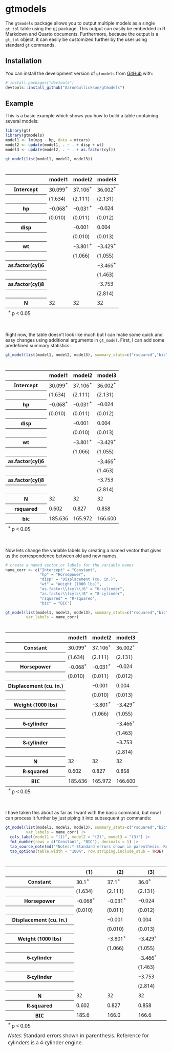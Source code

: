 
<!-- README.md is generated from README.Rmd. Please edit that file -->

# gtmodels

<!-- badges: start -->
<!-- badges: end -->

The `gtmodels` package allows you to output multiple models as a single
`gt_tbl` table using the [gt](https://gt.rstudio.com/) package. This
output can easily be embedded in R Markdown and Quarto documents.
Furthermore, because the output is a `gt_tbl` object, it can easily be
customized further by the user using standard `gt` commands.

## Installation

You can install the development version of `gtmodels` from
[GitHub](https://github.com/) with:

``` r
# install.packages("devtools")
devtools::install_github("AaronGullickson/gtmodels")
```

## Example

This is a basic example which shows you how to build a table containing
several models:

``` r
library(gt)
library(gtmodels)
model1 <- lm(mpg ~ hp, data = mtcars)
model2 <- update(model1, . ~ . + disp + wt)
model3 <- update(model2, . ~ . + as.factor(cyl))

gt_model(list(model1, model2, model3))
```

<div id="piebciwemf" style="padding-left:0px;padding-right:0px;padding-top:10px;padding-bottom:10px;overflow-x:auto;overflow-y:auto;width:auto;height:auto;">
<style>#piebciwemf table {
  font-family: system-ui, 'Segoe UI', Roboto, Helvetica, Arial, sans-serif, 'Apple Color Emoji', 'Segoe UI Emoji', 'Segoe UI Symbol', 'Noto Color Emoji';
  -webkit-font-smoothing: antialiased;
  -moz-osx-font-smoothing: grayscale;
}
&#10;#piebciwemf thead, #piebciwemf tbody, #piebciwemf tfoot, #piebciwemf tr, #piebciwemf td, #piebciwemf th {
  border-style: none;
}
&#10;#piebciwemf p {
  margin: 0;
  padding: 0;
}
&#10;#piebciwemf .gt_table {
  display: table;
  border-collapse: collapse;
  line-height: normal;
  margin-left: auto;
  margin-right: auto;
  color: #333333;
  font-size: 16px;
  font-weight: normal;
  font-style: normal;
  background-color: #FFFFFF;
  width: auto;
  border-top-style: solid;
  border-top-width: 2px;
  border-top-color: #A8A8A8;
  border-right-style: none;
  border-right-width: 2px;
  border-right-color: #D3D3D3;
  border-bottom-style: solid;
  border-bottom-width: 2px;
  border-bottom-color: #A8A8A8;
  border-left-style: none;
  border-left-width: 2px;
  border-left-color: #D3D3D3;
}
&#10;#piebciwemf .gt_caption {
  padding-top: 4px;
  padding-bottom: 4px;
}
&#10;#piebciwemf .gt_title {
  color: #333333;
  font-size: 125%;
  font-weight: initial;
  padding-top: 4px;
  padding-bottom: 4px;
  padding-left: 5px;
  padding-right: 5px;
  border-bottom-color: #FFFFFF;
  border-bottom-width: 0;
}
&#10;#piebciwemf .gt_subtitle {
  color: #333333;
  font-size: 85%;
  font-weight: initial;
  padding-top: 3px;
  padding-bottom: 5px;
  padding-left: 5px;
  padding-right: 5px;
  border-top-color: #FFFFFF;
  border-top-width: 0;
}
&#10;#piebciwemf .gt_heading {
  background-color: #FFFFFF;
  text-align: center;
  border-bottom-color: #FFFFFF;
  border-left-style: none;
  border-left-width: 1px;
  border-left-color: #D3D3D3;
  border-right-style: none;
  border-right-width: 1px;
  border-right-color: #D3D3D3;
}
&#10;#piebciwemf .gt_bottom_border {
  border-bottom-style: solid;
  border-bottom-width: 2px;
  border-bottom-color: #D3D3D3;
}
&#10;#piebciwemf .gt_col_headings {
  border-top-style: solid;
  border-top-width: 2px;
  border-top-color: #D3D3D3;
  border-bottom-style: solid;
  border-bottom-width: 2px;
  border-bottom-color: #D3D3D3;
  border-left-style: none;
  border-left-width: 1px;
  border-left-color: #D3D3D3;
  border-right-style: none;
  border-right-width: 1px;
  border-right-color: #D3D3D3;
}
&#10;#piebciwemf .gt_col_heading {
  color: #333333;
  background-color: #FFFFFF;
  font-size: 100%;
  font-weight: normal;
  text-transform: inherit;
  border-left-style: none;
  border-left-width: 1px;
  border-left-color: #D3D3D3;
  border-right-style: none;
  border-right-width: 1px;
  border-right-color: #D3D3D3;
  vertical-align: bottom;
  padding-top: 5px;
  padding-bottom: 6px;
  padding-left: 5px;
  padding-right: 5px;
  overflow-x: hidden;
}
&#10;#piebciwemf .gt_column_spanner_outer {
  color: #333333;
  background-color: #FFFFFF;
  font-size: 100%;
  font-weight: normal;
  text-transform: inherit;
  padding-top: 0;
  padding-bottom: 0;
  padding-left: 4px;
  padding-right: 4px;
}
&#10;#piebciwemf .gt_column_spanner_outer:first-child {
  padding-left: 0;
}
&#10;#piebciwemf .gt_column_spanner_outer:last-child {
  padding-right: 0;
}
&#10;#piebciwemf .gt_column_spanner {
  border-bottom-style: solid;
  border-bottom-width: 2px;
  border-bottom-color: #D3D3D3;
  vertical-align: bottom;
  padding-top: 5px;
  padding-bottom: 5px;
  overflow-x: hidden;
  display: inline-block;
  width: 100%;
}
&#10;#piebciwemf .gt_spanner_row {
  border-bottom-style: hidden;
}
&#10;#piebciwemf .gt_group_heading {
  padding-top: 8px;
  padding-bottom: 8px;
  padding-left: 5px;
  padding-right: 5px;
  color: #333333;
  background-color: #FFFFFF;
  font-size: 100%;
  font-weight: initial;
  text-transform: inherit;
  border-top-style: solid;
  border-top-width: 2px;
  border-top-color: #D3D3D3;
  border-bottom-style: solid;
  border-bottom-width: 2px;
  border-bottom-color: #D3D3D3;
  border-left-style: none;
  border-left-width: 1px;
  border-left-color: #D3D3D3;
  border-right-style: none;
  border-right-width: 1px;
  border-right-color: #D3D3D3;
  vertical-align: middle;
  text-align: left;
}
&#10;#piebciwemf .gt_empty_group_heading {
  padding: 0.5px;
  color: #333333;
  background-color: #FFFFFF;
  font-size: 100%;
  font-weight: initial;
  border-top-style: solid;
  border-top-width: 2px;
  border-top-color: #D3D3D3;
  border-bottom-style: solid;
  border-bottom-width: 2px;
  border-bottom-color: #D3D3D3;
  vertical-align: middle;
}
&#10;#piebciwemf .gt_from_md > :first-child {
  margin-top: 0;
}
&#10;#piebciwemf .gt_from_md > :last-child {
  margin-bottom: 0;
}
&#10;#piebciwemf .gt_row {
  padding-top: 8px;
  padding-bottom: 8px;
  padding-left: 5px;
  padding-right: 5px;
  margin: 10px;
  border-top-style: solid;
  border-top-width: 1px;
  border-top-color: #D3D3D3;
  border-left-style: none;
  border-left-width: 1px;
  border-left-color: #D3D3D3;
  border-right-style: none;
  border-right-width: 1px;
  border-right-color: #D3D3D3;
  vertical-align: middle;
  overflow-x: hidden;
}
&#10;#piebciwemf .gt_stub {
  color: #333333;
  background-color: #FFFFFF;
  font-size: 100%;
  font-weight: initial;
  text-transform: inherit;
  border-right-style: solid;
  border-right-width: 2px;
  border-right-color: #D3D3D3;
  padding-left: 5px;
  padding-right: 5px;
}
&#10;#piebciwemf .gt_stub_row_group {
  color: #333333;
  background-color: #FFFFFF;
  font-size: 100%;
  font-weight: initial;
  text-transform: inherit;
  border-right-style: solid;
  border-right-width: 2px;
  border-right-color: #D3D3D3;
  padding-left: 5px;
  padding-right: 5px;
  vertical-align: top;
}
&#10;#piebciwemf .gt_row_group_first td {
  border-top-width: 2px;
}
&#10;#piebciwemf .gt_row_group_first th {
  border-top-width: 2px;
}
&#10;#piebciwemf .gt_summary_row {
  color: #333333;
  background-color: #FFFFFF;
  text-transform: inherit;
  padding-top: 8px;
  padding-bottom: 8px;
  padding-left: 5px;
  padding-right: 5px;
}
&#10;#piebciwemf .gt_first_summary_row {
  border-top-style: solid;
  border-top-color: #D3D3D3;
}
&#10;#piebciwemf .gt_first_summary_row.thick {
  border-top-width: 2px;
}
&#10;#piebciwemf .gt_last_summary_row {
  padding-top: 8px;
  padding-bottom: 8px;
  padding-left: 5px;
  padding-right: 5px;
  border-bottom-style: solid;
  border-bottom-width: 2px;
  border-bottom-color: #D3D3D3;
}
&#10;#piebciwemf .gt_grand_summary_row {
  color: #333333;
  background-color: #FFFFFF;
  text-transform: inherit;
  padding-top: 8px;
  padding-bottom: 8px;
  padding-left: 5px;
  padding-right: 5px;
}
&#10;#piebciwemf .gt_first_grand_summary_row {
  padding-top: 8px;
  padding-bottom: 8px;
  padding-left: 5px;
  padding-right: 5px;
  border-top-style: double;
  border-top-width: 6px;
  border-top-color: #D3D3D3;
}
&#10;#piebciwemf .gt_last_grand_summary_row_top {
  padding-top: 8px;
  padding-bottom: 8px;
  padding-left: 5px;
  padding-right: 5px;
  border-bottom-style: double;
  border-bottom-width: 6px;
  border-bottom-color: #D3D3D3;
}
&#10;#piebciwemf .gt_striped {
  background-color: rgba(128, 128, 128, 0.05);
}
&#10;#piebciwemf .gt_table_body {
  border-top-style: solid;
  border-top-width: 2px;
  border-top-color: #D3D3D3;
  border-bottom-style: solid;
  border-bottom-width: 2px;
  border-bottom-color: #D3D3D3;
}
&#10;#piebciwemf .gt_footnotes {
  color: #333333;
  background-color: #FFFFFF;
  border-bottom-style: none;
  border-bottom-width: 2px;
  border-bottom-color: #D3D3D3;
  border-left-style: none;
  border-left-width: 2px;
  border-left-color: #D3D3D3;
  border-right-style: none;
  border-right-width: 2px;
  border-right-color: #D3D3D3;
}
&#10;#piebciwemf .gt_footnote {
  margin: 0px;
  font-size: 90%;
  padding-top: 4px;
  padding-bottom: 4px;
  padding-left: 5px;
  padding-right: 5px;
}
&#10;#piebciwemf .gt_sourcenotes {
  color: #333333;
  background-color: #FFFFFF;
  border-bottom-style: none;
  border-bottom-width: 2px;
  border-bottom-color: #D3D3D3;
  border-left-style: none;
  border-left-width: 2px;
  border-left-color: #D3D3D3;
  border-right-style: none;
  border-right-width: 2px;
  border-right-color: #D3D3D3;
}
&#10;#piebciwemf .gt_sourcenote {
  font-size: 90%;
  padding-top: 4px;
  padding-bottom: 4px;
  padding-left: 5px;
  padding-right: 5px;
}
&#10;#piebciwemf .gt_left {
  text-align: left;
}
&#10;#piebciwemf .gt_center {
  text-align: center;
}
&#10;#piebciwemf .gt_right {
  text-align: right;
  font-variant-numeric: tabular-nums;
}
&#10;#piebciwemf .gt_font_normal {
  font-weight: normal;
}
&#10;#piebciwemf .gt_font_bold {
  font-weight: bold;
}
&#10;#piebciwemf .gt_font_italic {
  font-style: italic;
}
&#10;#piebciwemf .gt_super {
  font-size: 65%;
}
&#10;#piebciwemf .gt_footnote_marks {
  font-size: 75%;
  vertical-align: 0.4em;
  position: initial;
}
&#10;#piebciwemf .gt_asterisk {
  font-size: 100%;
  vertical-align: 0;
}
&#10;#piebciwemf .gt_indent_1 {
  text-indent: 5px;
}
&#10;#piebciwemf .gt_indent_2 {
  text-indent: 10px;
}
&#10;#piebciwemf .gt_indent_3 {
  text-indent: 15px;
}
&#10;#piebciwemf .gt_indent_4 {
  text-indent: 20px;
}
&#10;#piebciwemf .gt_indent_5 {
  text-indent: 25px;
}
</style>
<table class="gt_table" data-quarto-disable-processing="false" data-quarto-bootstrap="false">
  <thead>
    <tr class="gt_col_headings">
      <th class="gt_col_heading gt_columns_bottom_border gt_left" rowspan="1" colspan="1" scope="col" id=""></th>
      <th class="gt_col_heading gt_columns_bottom_border gt_right" rowspan="1" colspan="1" scope="col" id="model1">model1</th>
      <th class="gt_col_heading gt_columns_bottom_border gt_right" rowspan="1" colspan="1" scope="col" id="model2">model2</th>
      <th class="gt_col_heading gt_columns_bottom_border gt_right" rowspan="1" colspan="1" scope="col" id="model3">model3</th>
    </tr>
  </thead>
  <tbody class="gt_table_body">
    <tr><th id="stub_1_1" scope="row" class="gt_row gt_left gt_stub">Intercept</th>
<td headers="stub_1_1 model1" class="gt_row gt_right">30.099<span class="gt_footnote_marks gt_asterisk" style="white-space:nowrap;font-style:italic;font-weight:normal;"><sup>*</sup></span></td>
<td headers="stub_1_1 model2" class="gt_row gt_right">37.106<span class="gt_footnote_marks gt_asterisk" style="white-space:nowrap;font-style:italic;font-weight:normal;"><sup>*</sup></span></td>
<td headers="stub_1_1 model3" class="gt_row gt_right">36.002<span class="gt_footnote_marks gt_asterisk" style="white-space:nowrap;font-style:italic;font-weight:normal;"><sup>*</sup></span></td></tr>
    <tr><th id="stub_1_2" scope="row" class="gt_row gt_left gt_stub"></th>
<td headers="stub_1_2 model1" class="gt_row gt_right">(1.634)</td>
<td headers="stub_1_2 model2" class="gt_row gt_right">(2.111)</td>
<td headers="stub_1_2 model3" class="gt_row gt_right">(2.131)</td></tr>
    <tr><th id="stub_1_3" scope="row" class="gt_row gt_left gt_stub">hp</th>
<td headers="stub_1_3 model1" class="gt_row gt_right">−0.068<span class="gt_footnote_marks gt_asterisk" style="white-space:nowrap;font-style:italic;font-weight:normal;"><sup>*</sup></span></td>
<td headers="stub_1_3 model2" class="gt_row gt_right">−0.031<span class="gt_footnote_marks gt_asterisk" style="white-space:nowrap;font-style:italic;font-weight:normal;"><sup>*</sup></span></td>
<td headers="stub_1_3 model3" class="gt_row gt_right">−0.024</td></tr>
    <tr><th id="stub_1_4" scope="row" class="gt_row gt_left gt_stub"></th>
<td headers="stub_1_4 model1" class="gt_row gt_right">(0.010)</td>
<td headers="stub_1_4 model2" class="gt_row gt_right">(0.011)</td>
<td headers="stub_1_4 model3" class="gt_row gt_right">(0.012)</td></tr>
    <tr><th id="stub_1_5" scope="row" class="gt_row gt_left gt_stub">disp</th>
<td headers="stub_1_5 model1" class="gt_row gt_right"><br /></td>
<td headers="stub_1_5 model2" class="gt_row gt_right">−0.001</td>
<td headers="stub_1_5 model3" class="gt_row gt_right">0.004</td></tr>
    <tr><th id="stub_1_6" scope="row" class="gt_row gt_left gt_stub"></th>
<td headers="stub_1_6 model1" class="gt_row gt_right"><br /></td>
<td headers="stub_1_6 model2" class="gt_row gt_right">(0.010)</td>
<td headers="stub_1_6 model3" class="gt_row gt_right">(0.013)</td></tr>
    <tr><th id="stub_1_7" scope="row" class="gt_row gt_left gt_stub">wt</th>
<td headers="stub_1_7 model1" class="gt_row gt_right"><br /></td>
<td headers="stub_1_7 model2" class="gt_row gt_right">−3.801<span class="gt_footnote_marks gt_asterisk" style="white-space:nowrap;font-style:italic;font-weight:normal;"><sup>*</sup></span></td>
<td headers="stub_1_7 model3" class="gt_row gt_right">−3.429<span class="gt_footnote_marks gt_asterisk" style="white-space:nowrap;font-style:italic;font-weight:normal;"><sup>*</sup></span></td></tr>
    <tr><th id="stub_1_8" scope="row" class="gt_row gt_left gt_stub"></th>
<td headers="stub_1_8 model1" class="gt_row gt_right"><br /></td>
<td headers="stub_1_8 model2" class="gt_row gt_right">(1.066)</td>
<td headers="stub_1_8 model3" class="gt_row gt_right">(1.055)</td></tr>
    <tr><th id="stub_1_9" scope="row" class="gt_row gt_left gt_stub">as.factor(cyl)6</th>
<td headers="stub_1_9 model1" class="gt_row gt_right"><br /></td>
<td headers="stub_1_9 model2" class="gt_row gt_right"><br /></td>
<td headers="stub_1_9 model3" class="gt_row gt_right">−3.466<span class="gt_footnote_marks gt_asterisk" style="white-space:nowrap;font-style:italic;font-weight:normal;"><sup>*</sup></span></td></tr>
    <tr><th id="stub_1_10" scope="row" class="gt_row gt_left gt_stub"></th>
<td headers="stub_1_10 model1" class="gt_row gt_right"><br /></td>
<td headers="stub_1_10 model2" class="gt_row gt_right"><br /></td>
<td headers="stub_1_10 model3" class="gt_row gt_right">(1.463)</td></tr>
    <tr><th id="stub_1_11" scope="row" class="gt_row gt_left gt_stub">as.factor(cyl)8</th>
<td headers="stub_1_11 model1" class="gt_row gt_right"><br /></td>
<td headers="stub_1_11 model2" class="gt_row gt_right"><br /></td>
<td headers="stub_1_11 model3" class="gt_row gt_right">−3.753</td></tr>
    <tr><th id="stub_1_12" scope="row" class="gt_row gt_left gt_stub"></th>
<td headers="stub_1_12 model1" class="gt_row gt_right"><br /></td>
<td headers="stub_1_12 model2" class="gt_row gt_right"><br /></td>
<td headers="stub_1_12 model3" class="gt_row gt_right">(2.814)</td></tr>
    <tr><th id="stub_1_13" scope="row" class="gt_row gt_left gt_stub">N</th>
<td headers="stub_1_13 model1" class="gt_row gt_right">32</td>
<td headers="stub_1_13 model2" class="gt_row gt_right">32</td>
<td headers="stub_1_13 model3" class="gt_row gt_right">32</td></tr>
  </tbody>
  &#10;  <tfoot>
    <tr class="gt_footnotes">
      <td class="gt_footnote" colspan="4">
        <div style="padding-bottom:2px;"><span class="gt_footnote_marks gt_asterisk" style="white-space:nowrap;font-style:italic;font-weight:normal;"><sup>*</sup></span> p &lt; 0.05</div>
      </td>
    </tr>
  </tfoot>
</table>
</div>

Right now, the table doesn’t look like much but I can make some quick
and easy changes using additional arguments in `gt_model`. First, I can
add some predefined summary statistics:

``` r
gt_model(list(model1, model2, model3), summary_stats=c("rsquared","bic"))
```

<div id="mdmspjkyds" style="padding-left:0px;padding-right:0px;padding-top:10px;padding-bottom:10px;overflow-x:auto;overflow-y:auto;width:auto;height:auto;">
<style>#mdmspjkyds table {
  font-family: system-ui, 'Segoe UI', Roboto, Helvetica, Arial, sans-serif, 'Apple Color Emoji', 'Segoe UI Emoji', 'Segoe UI Symbol', 'Noto Color Emoji';
  -webkit-font-smoothing: antialiased;
  -moz-osx-font-smoothing: grayscale;
}
&#10;#mdmspjkyds thead, #mdmspjkyds tbody, #mdmspjkyds tfoot, #mdmspjkyds tr, #mdmspjkyds td, #mdmspjkyds th {
  border-style: none;
}
&#10;#mdmspjkyds p {
  margin: 0;
  padding: 0;
}
&#10;#mdmspjkyds .gt_table {
  display: table;
  border-collapse: collapse;
  line-height: normal;
  margin-left: auto;
  margin-right: auto;
  color: #333333;
  font-size: 16px;
  font-weight: normal;
  font-style: normal;
  background-color: #FFFFFF;
  width: auto;
  border-top-style: solid;
  border-top-width: 2px;
  border-top-color: #A8A8A8;
  border-right-style: none;
  border-right-width: 2px;
  border-right-color: #D3D3D3;
  border-bottom-style: solid;
  border-bottom-width: 2px;
  border-bottom-color: #A8A8A8;
  border-left-style: none;
  border-left-width: 2px;
  border-left-color: #D3D3D3;
}
&#10;#mdmspjkyds .gt_caption {
  padding-top: 4px;
  padding-bottom: 4px;
}
&#10;#mdmspjkyds .gt_title {
  color: #333333;
  font-size: 125%;
  font-weight: initial;
  padding-top: 4px;
  padding-bottom: 4px;
  padding-left: 5px;
  padding-right: 5px;
  border-bottom-color: #FFFFFF;
  border-bottom-width: 0;
}
&#10;#mdmspjkyds .gt_subtitle {
  color: #333333;
  font-size: 85%;
  font-weight: initial;
  padding-top: 3px;
  padding-bottom: 5px;
  padding-left: 5px;
  padding-right: 5px;
  border-top-color: #FFFFFF;
  border-top-width: 0;
}
&#10;#mdmspjkyds .gt_heading {
  background-color: #FFFFFF;
  text-align: center;
  border-bottom-color: #FFFFFF;
  border-left-style: none;
  border-left-width: 1px;
  border-left-color: #D3D3D3;
  border-right-style: none;
  border-right-width: 1px;
  border-right-color: #D3D3D3;
}
&#10;#mdmspjkyds .gt_bottom_border {
  border-bottom-style: solid;
  border-bottom-width: 2px;
  border-bottom-color: #D3D3D3;
}
&#10;#mdmspjkyds .gt_col_headings {
  border-top-style: solid;
  border-top-width: 2px;
  border-top-color: #D3D3D3;
  border-bottom-style: solid;
  border-bottom-width: 2px;
  border-bottom-color: #D3D3D3;
  border-left-style: none;
  border-left-width: 1px;
  border-left-color: #D3D3D3;
  border-right-style: none;
  border-right-width: 1px;
  border-right-color: #D3D3D3;
}
&#10;#mdmspjkyds .gt_col_heading {
  color: #333333;
  background-color: #FFFFFF;
  font-size: 100%;
  font-weight: normal;
  text-transform: inherit;
  border-left-style: none;
  border-left-width: 1px;
  border-left-color: #D3D3D3;
  border-right-style: none;
  border-right-width: 1px;
  border-right-color: #D3D3D3;
  vertical-align: bottom;
  padding-top: 5px;
  padding-bottom: 6px;
  padding-left: 5px;
  padding-right: 5px;
  overflow-x: hidden;
}
&#10;#mdmspjkyds .gt_column_spanner_outer {
  color: #333333;
  background-color: #FFFFFF;
  font-size: 100%;
  font-weight: normal;
  text-transform: inherit;
  padding-top: 0;
  padding-bottom: 0;
  padding-left: 4px;
  padding-right: 4px;
}
&#10;#mdmspjkyds .gt_column_spanner_outer:first-child {
  padding-left: 0;
}
&#10;#mdmspjkyds .gt_column_spanner_outer:last-child {
  padding-right: 0;
}
&#10;#mdmspjkyds .gt_column_spanner {
  border-bottom-style: solid;
  border-bottom-width: 2px;
  border-bottom-color: #D3D3D3;
  vertical-align: bottom;
  padding-top: 5px;
  padding-bottom: 5px;
  overflow-x: hidden;
  display: inline-block;
  width: 100%;
}
&#10;#mdmspjkyds .gt_spanner_row {
  border-bottom-style: hidden;
}
&#10;#mdmspjkyds .gt_group_heading {
  padding-top: 8px;
  padding-bottom: 8px;
  padding-left: 5px;
  padding-right: 5px;
  color: #333333;
  background-color: #FFFFFF;
  font-size: 100%;
  font-weight: initial;
  text-transform: inherit;
  border-top-style: solid;
  border-top-width: 2px;
  border-top-color: #D3D3D3;
  border-bottom-style: solid;
  border-bottom-width: 2px;
  border-bottom-color: #D3D3D3;
  border-left-style: none;
  border-left-width: 1px;
  border-left-color: #D3D3D3;
  border-right-style: none;
  border-right-width: 1px;
  border-right-color: #D3D3D3;
  vertical-align: middle;
  text-align: left;
}
&#10;#mdmspjkyds .gt_empty_group_heading {
  padding: 0.5px;
  color: #333333;
  background-color: #FFFFFF;
  font-size: 100%;
  font-weight: initial;
  border-top-style: solid;
  border-top-width: 2px;
  border-top-color: #D3D3D3;
  border-bottom-style: solid;
  border-bottom-width: 2px;
  border-bottom-color: #D3D3D3;
  vertical-align: middle;
}
&#10;#mdmspjkyds .gt_from_md > :first-child {
  margin-top: 0;
}
&#10;#mdmspjkyds .gt_from_md > :last-child {
  margin-bottom: 0;
}
&#10;#mdmspjkyds .gt_row {
  padding-top: 8px;
  padding-bottom: 8px;
  padding-left: 5px;
  padding-right: 5px;
  margin: 10px;
  border-top-style: solid;
  border-top-width: 1px;
  border-top-color: #D3D3D3;
  border-left-style: none;
  border-left-width: 1px;
  border-left-color: #D3D3D3;
  border-right-style: none;
  border-right-width: 1px;
  border-right-color: #D3D3D3;
  vertical-align: middle;
  overflow-x: hidden;
}
&#10;#mdmspjkyds .gt_stub {
  color: #333333;
  background-color: #FFFFFF;
  font-size: 100%;
  font-weight: initial;
  text-transform: inherit;
  border-right-style: solid;
  border-right-width: 2px;
  border-right-color: #D3D3D3;
  padding-left: 5px;
  padding-right: 5px;
}
&#10;#mdmspjkyds .gt_stub_row_group {
  color: #333333;
  background-color: #FFFFFF;
  font-size: 100%;
  font-weight: initial;
  text-transform: inherit;
  border-right-style: solid;
  border-right-width: 2px;
  border-right-color: #D3D3D3;
  padding-left: 5px;
  padding-right: 5px;
  vertical-align: top;
}
&#10;#mdmspjkyds .gt_row_group_first td {
  border-top-width: 2px;
}
&#10;#mdmspjkyds .gt_row_group_first th {
  border-top-width: 2px;
}
&#10;#mdmspjkyds .gt_summary_row {
  color: #333333;
  background-color: #FFFFFF;
  text-transform: inherit;
  padding-top: 8px;
  padding-bottom: 8px;
  padding-left: 5px;
  padding-right: 5px;
}
&#10;#mdmspjkyds .gt_first_summary_row {
  border-top-style: solid;
  border-top-color: #D3D3D3;
}
&#10;#mdmspjkyds .gt_first_summary_row.thick {
  border-top-width: 2px;
}
&#10;#mdmspjkyds .gt_last_summary_row {
  padding-top: 8px;
  padding-bottom: 8px;
  padding-left: 5px;
  padding-right: 5px;
  border-bottom-style: solid;
  border-bottom-width: 2px;
  border-bottom-color: #D3D3D3;
}
&#10;#mdmspjkyds .gt_grand_summary_row {
  color: #333333;
  background-color: #FFFFFF;
  text-transform: inherit;
  padding-top: 8px;
  padding-bottom: 8px;
  padding-left: 5px;
  padding-right: 5px;
}
&#10;#mdmspjkyds .gt_first_grand_summary_row {
  padding-top: 8px;
  padding-bottom: 8px;
  padding-left: 5px;
  padding-right: 5px;
  border-top-style: double;
  border-top-width: 6px;
  border-top-color: #D3D3D3;
}
&#10;#mdmspjkyds .gt_last_grand_summary_row_top {
  padding-top: 8px;
  padding-bottom: 8px;
  padding-left: 5px;
  padding-right: 5px;
  border-bottom-style: double;
  border-bottom-width: 6px;
  border-bottom-color: #D3D3D3;
}
&#10;#mdmspjkyds .gt_striped {
  background-color: rgba(128, 128, 128, 0.05);
}
&#10;#mdmspjkyds .gt_table_body {
  border-top-style: solid;
  border-top-width: 2px;
  border-top-color: #D3D3D3;
  border-bottom-style: solid;
  border-bottom-width: 2px;
  border-bottom-color: #D3D3D3;
}
&#10;#mdmspjkyds .gt_footnotes {
  color: #333333;
  background-color: #FFFFFF;
  border-bottom-style: none;
  border-bottom-width: 2px;
  border-bottom-color: #D3D3D3;
  border-left-style: none;
  border-left-width: 2px;
  border-left-color: #D3D3D3;
  border-right-style: none;
  border-right-width: 2px;
  border-right-color: #D3D3D3;
}
&#10;#mdmspjkyds .gt_footnote {
  margin: 0px;
  font-size: 90%;
  padding-top: 4px;
  padding-bottom: 4px;
  padding-left: 5px;
  padding-right: 5px;
}
&#10;#mdmspjkyds .gt_sourcenotes {
  color: #333333;
  background-color: #FFFFFF;
  border-bottom-style: none;
  border-bottom-width: 2px;
  border-bottom-color: #D3D3D3;
  border-left-style: none;
  border-left-width: 2px;
  border-left-color: #D3D3D3;
  border-right-style: none;
  border-right-width: 2px;
  border-right-color: #D3D3D3;
}
&#10;#mdmspjkyds .gt_sourcenote {
  font-size: 90%;
  padding-top: 4px;
  padding-bottom: 4px;
  padding-left: 5px;
  padding-right: 5px;
}
&#10;#mdmspjkyds .gt_left {
  text-align: left;
}
&#10;#mdmspjkyds .gt_center {
  text-align: center;
}
&#10;#mdmspjkyds .gt_right {
  text-align: right;
  font-variant-numeric: tabular-nums;
}
&#10;#mdmspjkyds .gt_font_normal {
  font-weight: normal;
}
&#10;#mdmspjkyds .gt_font_bold {
  font-weight: bold;
}
&#10;#mdmspjkyds .gt_font_italic {
  font-style: italic;
}
&#10;#mdmspjkyds .gt_super {
  font-size: 65%;
}
&#10;#mdmspjkyds .gt_footnote_marks {
  font-size: 75%;
  vertical-align: 0.4em;
  position: initial;
}
&#10;#mdmspjkyds .gt_asterisk {
  font-size: 100%;
  vertical-align: 0;
}
&#10;#mdmspjkyds .gt_indent_1 {
  text-indent: 5px;
}
&#10;#mdmspjkyds .gt_indent_2 {
  text-indent: 10px;
}
&#10;#mdmspjkyds .gt_indent_3 {
  text-indent: 15px;
}
&#10;#mdmspjkyds .gt_indent_4 {
  text-indent: 20px;
}
&#10;#mdmspjkyds .gt_indent_5 {
  text-indent: 25px;
}
</style>
<table class="gt_table" data-quarto-disable-processing="false" data-quarto-bootstrap="false">
  <thead>
    <tr class="gt_col_headings">
      <th class="gt_col_heading gt_columns_bottom_border gt_left" rowspan="1" colspan="1" scope="col" id=""></th>
      <th class="gt_col_heading gt_columns_bottom_border gt_right" rowspan="1" colspan="1" scope="col" id="model1">model1</th>
      <th class="gt_col_heading gt_columns_bottom_border gt_right" rowspan="1" colspan="1" scope="col" id="model2">model2</th>
      <th class="gt_col_heading gt_columns_bottom_border gt_right" rowspan="1" colspan="1" scope="col" id="model3">model3</th>
    </tr>
  </thead>
  <tbody class="gt_table_body">
    <tr><th id="stub_1_1" scope="row" class="gt_row gt_left gt_stub">Intercept</th>
<td headers="stub_1_1 model1" class="gt_row gt_right">30.099<span class="gt_footnote_marks gt_asterisk" style="white-space:nowrap;font-style:italic;font-weight:normal;"><sup>*</sup></span></td>
<td headers="stub_1_1 model2" class="gt_row gt_right">37.106<span class="gt_footnote_marks gt_asterisk" style="white-space:nowrap;font-style:italic;font-weight:normal;"><sup>*</sup></span></td>
<td headers="stub_1_1 model3" class="gt_row gt_right">36.002<span class="gt_footnote_marks gt_asterisk" style="white-space:nowrap;font-style:italic;font-weight:normal;"><sup>*</sup></span></td></tr>
    <tr><th id="stub_1_2" scope="row" class="gt_row gt_left gt_stub"></th>
<td headers="stub_1_2 model1" class="gt_row gt_right">(1.634)</td>
<td headers="stub_1_2 model2" class="gt_row gt_right">(2.111)</td>
<td headers="stub_1_2 model3" class="gt_row gt_right">(2.131)</td></tr>
    <tr><th id="stub_1_3" scope="row" class="gt_row gt_left gt_stub">hp</th>
<td headers="stub_1_3 model1" class="gt_row gt_right">−0.068<span class="gt_footnote_marks gt_asterisk" style="white-space:nowrap;font-style:italic;font-weight:normal;"><sup>*</sup></span></td>
<td headers="stub_1_3 model2" class="gt_row gt_right">−0.031<span class="gt_footnote_marks gt_asterisk" style="white-space:nowrap;font-style:italic;font-weight:normal;"><sup>*</sup></span></td>
<td headers="stub_1_3 model3" class="gt_row gt_right">−0.024</td></tr>
    <tr><th id="stub_1_4" scope="row" class="gt_row gt_left gt_stub"></th>
<td headers="stub_1_4 model1" class="gt_row gt_right">(0.010)</td>
<td headers="stub_1_4 model2" class="gt_row gt_right">(0.011)</td>
<td headers="stub_1_4 model3" class="gt_row gt_right">(0.012)</td></tr>
    <tr><th id="stub_1_5" scope="row" class="gt_row gt_left gt_stub">disp</th>
<td headers="stub_1_5 model1" class="gt_row gt_right"><br /></td>
<td headers="stub_1_5 model2" class="gt_row gt_right">−0.001</td>
<td headers="stub_1_5 model3" class="gt_row gt_right">0.004</td></tr>
    <tr><th id="stub_1_6" scope="row" class="gt_row gt_left gt_stub"></th>
<td headers="stub_1_6 model1" class="gt_row gt_right"><br /></td>
<td headers="stub_1_6 model2" class="gt_row gt_right">(0.010)</td>
<td headers="stub_1_6 model3" class="gt_row gt_right">(0.013)</td></tr>
    <tr><th id="stub_1_7" scope="row" class="gt_row gt_left gt_stub">wt</th>
<td headers="stub_1_7 model1" class="gt_row gt_right"><br /></td>
<td headers="stub_1_7 model2" class="gt_row gt_right">−3.801<span class="gt_footnote_marks gt_asterisk" style="white-space:nowrap;font-style:italic;font-weight:normal;"><sup>*</sup></span></td>
<td headers="stub_1_7 model3" class="gt_row gt_right">−3.429<span class="gt_footnote_marks gt_asterisk" style="white-space:nowrap;font-style:italic;font-weight:normal;"><sup>*</sup></span></td></tr>
    <tr><th id="stub_1_8" scope="row" class="gt_row gt_left gt_stub"></th>
<td headers="stub_1_8 model1" class="gt_row gt_right"><br /></td>
<td headers="stub_1_8 model2" class="gt_row gt_right">(1.066)</td>
<td headers="stub_1_8 model3" class="gt_row gt_right">(1.055)</td></tr>
    <tr><th id="stub_1_9" scope="row" class="gt_row gt_left gt_stub">as.factor(cyl)6</th>
<td headers="stub_1_9 model1" class="gt_row gt_right"><br /></td>
<td headers="stub_1_9 model2" class="gt_row gt_right"><br /></td>
<td headers="stub_1_9 model3" class="gt_row gt_right">−3.466<span class="gt_footnote_marks gt_asterisk" style="white-space:nowrap;font-style:italic;font-weight:normal;"><sup>*</sup></span></td></tr>
    <tr><th id="stub_1_10" scope="row" class="gt_row gt_left gt_stub"></th>
<td headers="stub_1_10 model1" class="gt_row gt_right"><br /></td>
<td headers="stub_1_10 model2" class="gt_row gt_right"><br /></td>
<td headers="stub_1_10 model3" class="gt_row gt_right">(1.463)</td></tr>
    <tr><th id="stub_1_11" scope="row" class="gt_row gt_left gt_stub">as.factor(cyl)8</th>
<td headers="stub_1_11 model1" class="gt_row gt_right"><br /></td>
<td headers="stub_1_11 model2" class="gt_row gt_right"><br /></td>
<td headers="stub_1_11 model3" class="gt_row gt_right">−3.753</td></tr>
    <tr><th id="stub_1_12" scope="row" class="gt_row gt_left gt_stub"></th>
<td headers="stub_1_12 model1" class="gt_row gt_right"><br /></td>
<td headers="stub_1_12 model2" class="gt_row gt_right"><br /></td>
<td headers="stub_1_12 model3" class="gt_row gt_right">(2.814)</td></tr>
    <tr><th id="stub_1_13" scope="row" class="gt_row gt_left gt_stub">N</th>
<td headers="stub_1_13 model1" class="gt_row gt_right">32</td>
<td headers="stub_1_13 model2" class="gt_row gt_right">32</td>
<td headers="stub_1_13 model3" class="gt_row gt_right">32</td></tr>
    <tr><th id="stub_1_14" scope="row" class="gt_row gt_left gt_stub">rsquared</th>
<td headers="stub_1_14 model1" class="gt_row gt_right">0.602</td>
<td headers="stub_1_14 model2" class="gt_row gt_right">0.827</td>
<td headers="stub_1_14 model3" class="gt_row gt_right">0.858</td></tr>
    <tr><th id="stub_1_15" scope="row" class="gt_row gt_left gt_stub">bic</th>
<td headers="stub_1_15 model1" class="gt_row gt_right">185.636</td>
<td headers="stub_1_15 model2" class="gt_row gt_right">165.972</td>
<td headers="stub_1_15 model3" class="gt_row gt_right">166.600</td></tr>
  </tbody>
  &#10;  <tfoot>
    <tr class="gt_footnotes">
      <td class="gt_footnote" colspan="4">
        <div style="padding-bottom:2px;"><span class="gt_footnote_marks gt_asterisk" style="white-space:nowrap;font-style:italic;font-weight:normal;"><sup>*</sup></span> p &lt; 0.05</div>
      </td>
    </tr>
  </tfoot>
</table>
</div>

Now lets change the variable labels by creating a named vector that
gives us the correspondence between old and new names.

``` r
# create a named vector or labels for the variable names
name_corr <- c("Intercept" = "Constant",
               "hp" = "Horsepower",
               "disp" = "Displacement (cu. in.)",
               "wt" = "Weight (1000 lbs)",
               "as.factor\\(cyl\\)6" = "6-cylinder",
               "as.factor\\(cyl\\)8" = "8-cylinder",
               "rsquared" = "R-squared",
               "bic" = "BIC")

gt_model(list(model1, model2, model3), summary_stats=c("rsquared","bic"),
         var_labels = name_corr)
```

<div id="gonqsseilg" style="padding-left:0px;padding-right:0px;padding-top:10px;padding-bottom:10px;overflow-x:auto;overflow-y:auto;width:auto;height:auto;">
<style>#gonqsseilg table {
  font-family: system-ui, 'Segoe UI', Roboto, Helvetica, Arial, sans-serif, 'Apple Color Emoji', 'Segoe UI Emoji', 'Segoe UI Symbol', 'Noto Color Emoji';
  -webkit-font-smoothing: antialiased;
  -moz-osx-font-smoothing: grayscale;
}
&#10;#gonqsseilg thead, #gonqsseilg tbody, #gonqsseilg tfoot, #gonqsseilg tr, #gonqsseilg td, #gonqsseilg th {
  border-style: none;
}
&#10;#gonqsseilg p {
  margin: 0;
  padding: 0;
}
&#10;#gonqsseilg .gt_table {
  display: table;
  border-collapse: collapse;
  line-height: normal;
  margin-left: auto;
  margin-right: auto;
  color: #333333;
  font-size: 16px;
  font-weight: normal;
  font-style: normal;
  background-color: #FFFFFF;
  width: auto;
  border-top-style: solid;
  border-top-width: 2px;
  border-top-color: #A8A8A8;
  border-right-style: none;
  border-right-width: 2px;
  border-right-color: #D3D3D3;
  border-bottom-style: solid;
  border-bottom-width: 2px;
  border-bottom-color: #A8A8A8;
  border-left-style: none;
  border-left-width: 2px;
  border-left-color: #D3D3D3;
}
&#10;#gonqsseilg .gt_caption {
  padding-top: 4px;
  padding-bottom: 4px;
}
&#10;#gonqsseilg .gt_title {
  color: #333333;
  font-size: 125%;
  font-weight: initial;
  padding-top: 4px;
  padding-bottom: 4px;
  padding-left: 5px;
  padding-right: 5px;
  border-bottom-color: #FFFFFF;
  border-bottom-width: 0;
}
&#10;#gonqsseilg .gt_subtitle {
  color: #333333;
  font-size: 85%;
  font-weight: initial;
  padding-top: 3px;
  padding-bottom: 5px;
  padding-left: 5px;
  padding-right: 5px;
  border-top-color: #FFFFFF;
  border-top-width: 0;
}
&#10;#gonqsseilg .gt_heading {
  background-color: #FFFFFF;
  text-align: center;
  border-bottom-color: #FFFFFF;
  border-left-style: none;
  border-left-width: 1px;
  border-left-color: #D3D3D3;
  border-right-style: none;
  border-right-width: 1px;
  border-right-color: #D3D3D3;
}
&#10;#gonqsseilg .gt_bottom_border {
  border-bottom-style: solid;
  border-bottom-width: 2px;
  border-bottom-color: #D3D3D3;
}
&#10;#gonqsseilg .gt_col_headings {
  border-top-style: solid;
  border-top-width: 2px;
  border-top-color: #D3D3D3;
  border-bottom-style: solid;
  border-bottom-width: 2px;
  border-bottom-color: #D3D3D3;
  border-left-style: none;
  border-left-width: 1px;
  border-left-color: #D3D3D3;
  border-right-style: none;
  border-right-width: 1px;
  border-right-color: #D3D3D3;
}
&#10;#gonqsseilg .gt_col_heading {
  color: #333333;
  background-color: #FFFFFF;
  font-size: 100%;
  font-weight: normal;
  text-transform: inherit;
  border-left-style: none;
  border-left-width: 1px;
  border-left-color: #D3D3D3;
  border-right-style: none;
  border-right-width: 1px;
  border-right-color: #D3D3D3;
  vertical-align: bottom;
  padding-top: 5px;
  padding-bottom: 6px;
  padding-left: 5px;
  padding-right: 5px;
  overflow-x: hidden;
}
&#10;#gonqsseilg .gt_column_spanner_outer {
  color: #333333;
  background-color: #FFFFFF;
  font-size: 100%;
  font-weight: normal;
  text-transform: inherit;
  padding-top: 0;
  padding-bottom: 0;
  padding-left: 4px;
  padding-right: 4px;
}
&#10;#gonqsseilg .gt_column_spanner_outer:first-child {
  padding-left: 0;
}
&#10;#gonqsseilg .gt_column_spanner_outer:last-child {
  padding-right: 0;
}
&#10;#gonqsseilg .gt_column_spanner {
  border-bottom-style: solid;
  border-bottom-width: 2px;
  border-bottom-color: #D3D3D3;
  vertical-align: bottom;
  padding-top: 5px;
  padding-bottom: 5px;
  overflow-x: hidden;
  display: inline-block;
  width: 100%;
}
&#10;#gonqsseilg .gt_spanner_row {
  border-bottom-style: hidden;
}
&#10;#gonqsseilg .gt_group_heading {
  padding-top: 8px;
  padding-bottom: 8px;
  padding-left: 5px;
  padding-right: 5px;
  color: #333333;
  background-color: #FFFFFF;
  font-size: 100%;
  font-weight: initial;
  text-transform: inherit;
  border-top-style: solid;
  border-top-width: 2px;
  border-top-color: #D3D3D3;
  border-bottom-style: solid;
  border-bottom-width: 2px;
  border-bottom-color: #D3D3D3;
  border-left-style: none;
  border-left-width: 1px;
  border-left-color: #D3D3D3;
  border-right-style: none;
  border-right-width: 1px;
  border-right-color: #D3D3D3;
  vertical-align: middle;
  text-align: left;
}
&#10;#gonqsseilg .gt_empty_group_heading {
  padding: 0.5px;
  color: #333333;
  background-color: #FFFFFF;
  font-size: 100%;
  font-weight: initial;
  border-top-style: solid;
  border-top-width: 2px;
  border-top-color: #D3D3D3;
  border-bottom-style: solid;
  border-bottom-width: 2px;
  border-bottom-color: #D3D3D3;
  vertical-align: middle;
}
&#10;#gonqsseilg .gt_from_md > :first-child {
  margin-top: 0;
}
&#10;#gonqsseilg .gt_from_md > :last-child {
  margin-bottom: 0;
}
&#10;#gonqsseilg .gt_row {
  padding-top: 8px;
  padding-bottom: 8px;
  padding-left: 5px;
  padding-right: 5px;
  margin: 10px;
  border-top-style: solid;
  border-top-width: 1px;
  border-top-color: #D3D3D3;
  border-left-style: none;
  border-left-width: 1px;
  border-left-color: #D3D3D3;
  border-right-style: none;
  border-right-width: 1px;
  border-right-color: #D3D3D3;
  vertical-align: middle;
  overflow-x: hidden;
}
&#10;#gonqsseilg .gt_stub {
  color: #333333;
  background-color: #FFFFFF;
  font-size: 100%;
  font-weight: initial;
  text-transform: inherit;
  border-right-style: solid;
  border-right-width: 2px;
  border-right-color: #D3D3D3;
  padding-left: 5px;
  padding-right: 5px;
}
&#10;#gonqsseilg .gt_stub_row_group {
  color: #333333;
  background-color: #FFFFFF;
  font-size: 100%;
  font-weight: initial;
  text-transform: inherit;
  border-right-style: solid;
  border-right-width: 2px;
  border-right-color: #D3D3D3;
  padding-left: 5px;
  padding-right: 5px;
  vertical-align: top;
}
&#10;#gonqsseilg .gt_row_group_first td {
  border-top-width: 2px;
}
&#10;#gonqsseilg .gt_row_group_first th {
  border-top-width: 2px;
}
&#10;#gonqsseilg .gt_summary_row {
  color: #333333;
  background-color: #FFFFFF;
  text-transform: inherit;
  padding-top: 8px;
  padding-bottom: 8px;
  padding-left: 5px;
  padding-right: 5px;
}
&#10;#gonqsseilg .gt_first_summary_row {
  border-top-style: solid;
  border-top-color: #D3D3D3;
}
&#10;#gonqsseilg .gt_first_summary_row.thick {
  border-top-width: 2px;
}
&#10;#gonqsseilg .gt_last_summary_row {
  padding-top: 8px;
  padding-bottom: 8px;
  padding-left: 5px;
  padding-right: 5px;
  border-bottom-style: solid;
  border-bottom-width: 2px;
  border-bottom-color: #D3D3D3;
}
&#10;#gonqsseilg .gt_grand_summary_row {
  color: #333333;
  background-color: #FFFFFF;
  text-transform: inherit;
  padding-top: 8px;
  padding-bottom: 8px;
  padding-left: 5px;
  padding-right: 5px;
}
&#10;#gonqsseilg .gt_first_grand_summary_row {
  padding-top: 8px;
  padding-bottom: 8px;
  padding-left: 5px;
  padding-right: 5px;
  border-top-style: double;
  border-top-width: 6px;
  border-top-color: #D3D3D3;
}
&#10;#gonqsseilg .gt_last_grand_summary_row_top {
  padding-top: 8px;
  padding-bottom: 8px;
  padding-left: 5px;
  padding-right: 5px;
  border-bottom-style: double;
  border-bottom-width: 6px;
  border-bottom-color: #D3D3D3;
}
&#10;#gonqsseilg .gt_striped {
  background-color: rgba(128, 128, 128, 0.05);
}
&#10;#gonqsseilg .gt_table_body {
  border-top-style: solid;
  border-top-width: 2px;
  border-top-color: #D3D3D3;
  border-bottom-style: solid;
  border-bottom-width: 2px;
  border-bottom-color: #D3D3D3;
}
&#10;#gonqsseilg .gt_footnotes {
  color: #333333;
  background-color: #FFFFFF;
  border-bottom-style: none;
  border-bottom-width: 2px;
  border-bottom-color: #D3D3D3;
  border-left-style: none;
  border-left-width: 2px;
  border-left-color: #D3D3D3;
  border-right-style: none;
  border-right-width: 2px;
  border-right-color: #D3D3D3;
}
&#10;#gonqsseilg .gt_footnote {
  margin: 0px;
  font-size: 90%;
  padding-top: 4px;
  padding-bottom: 4px;
  padding-left: 5px;
  padding-right: 5px;
}
&#10;#gonqsseilg .gt_sourcenotes {
  color: #333333;
  background-color: #FFFFFF;
  border-bottom-style: none;
  border-bottom-width: 2px;
  border-bottom-color: #D3D3D3;
  border-left-style: none;
  border-left-width: 2px;
  border-left-color: #D3D3D3;
  border-right-style: none;
  border-right-width: 2px;
  border-right-color: #D3D3D3;
}
&#10;#gonqsseilg .gt_sourcenote {
  font-size: 90%;
  padding-top: 4px;
  padding-bottom: 4px;
  padding-left: 5px;
  padding-right: 5px;
}
&#10;#gonqsseilg .gt_left {
  text-align: left;
}
&#10;#gonqsseilg .gt_center {
  text-align: center;
}
&#10;#gonqsseilg .gt_right {
  text-align: right;
  font-variant-numeric: tabular-nums;
}
&#10;#gonqsseilg .gt_font_normal {
  font-weight: normal;
}
&#10;#gonqsseilg .gt_font_bold {
  font-weight: bold;
}
&#10;#gonqsseilg .gt_font_italic {
  font-style: italic;
}
&#10;#gonqsseilg .gt_super {
  font-size: 65%;
}
&#10;#gonqsseilg .gt_footnote_marks {
  font-size: 75%;
  vertical-align: 0.4em;
  position: initial;
}
&#10;#gonqsseilg .gt_asterisk {
  font-size: 100%;
  vertical-align: 0;
}
&#10;#gonqsseilg .gt_indent_1 {
  text-indent: 5px;
}
&#10;#gonqsseilg .gt_indent_2 {
  text-indent: 10px;
}
&#10;#gonqsseilg .gt_indent_3 {
  text-indent: 15px;
}
&#10;#gonqsseilg .gt_indent_4 {
  text-indent: 20px;
}
&#10;#gonqsseilg .gt_indent_5 {
  text-indent: 25px;
}
</style>
<table class="gt_table" data-quarto-disable-processing="false" data-quarto-bootstrap="false">
  <thead>
    <tr class="gt_col_headings">
      <th class="gt_col_heading gt_columns_bottom_border gt_left" rowspan="1" colspan="1" scope="col" id=""></th>
      <th class="gt_col_heading gt_columns_bottom_border gt_right" rowspan="1" colspan="1" scope="col" id="model1">model1</th>
      <th class="gt_col_heading gt_columns_bottom_border gt_right" rowspan="1" colspan="1" scope="col" id="model2">model2</th>
      <th class="gt_col_heading gt_columns_bottom_border gt_right" rowspan="1" colspan="1" scope="col" id="model3">model3</th>
    </tr>
  </thead>
  <tbody class="gt_table_body">
    <tr><th id="stub_1_1" scope="row" class="gt_row gt_left gt_stub">Constant</th>
<td headers="stub_1_1 model1" class="gt_row gt_right">30.099<span class="gt_footnote_marks gt_asterisk" style="white-space:nowrap;font-style:italic;font-weight:normal;"><sup>*</sup></span></td>
<td headers="stub_1_1 model2" class="gt_row gt_right">37.106<span class="gt_footnote_marks gt_asterisk" style="white-space:nowrap;font-style:italic;font-weight:normal;"><sup>*</sup></span></td>
<td headers="stub_1_1 model3" class="gt_row gt_right">36.002<span class="gt_footnote_marks gt_asterisk" style="white-space:nowrap;font-style:italic;font-weight:normal;"><sup>*</sup></span></td></tr>
    <tr><th id="stub_1_2" scope="row" class="gt_row gt_left gt_stub"></th>
<td headers="stub_1_2 model1" class="gt_row gt_right">(1.634)</td>
<td headers="stub_1_2 model2" class="gt_row gt_right">(2.111)</td>
<td headers="stub_1_2 model3" class="gt_row gt_right">(2.131)</td></tr>
    <tr><th id="stub_1_3" scope="row" class="gt_row gt_left gt_stub">Horsepower</th>
<td headers="stub_1_3 model1" class="gt_row gt_right">−0.068<span class="gt_footnote_marks gt_asterisk" style="white-space:nowrap;font-style:italic;font-weight:normal;"><sup>*</sup></span></td>
<td headers="stub_1_3 model2" class="gt_row gt_right">−0.031<span class="gt_footnote_marks gt_asterisk" style="white-space:nowrap;font-style:italic;font-weight:normal;"><sup>*</sup></span></td>
<td headers="stub_1_3 model3" class="gt_row gt_right">−0.024</td></tr>
    <tr><th id="stub_1_4" scope="row" class="gt_row gt_left gt_stub"></th>
<td headers="stub_1_4 model1" class="gt_row gt_right">(0.010)</td>
<td headers="stub_1_4 model2" class="gt_row gt_right">(0.011)</td>
<td headers="stub_1_4 model3" class="gt_row gt_right">(0.012)</td></tr>
    <tr><th id="stub_1_5" scope="row" class="gt_row gt_left gt_stub">Displacement (cu. in.)</th>
<td headers="stub_1_5 model1" class="gt_row gt_right"><br /></td>
<td headers="stub_1_5 model2" class="gt_row gt_right">−0.001</td>
<td headers="stub_1_5 model3" class="gt_row gt_right">0.004</td></tr>
    <tr><th id="stub_1_6" scope="row" class="gt_row gt_left gt_stub"></th>
<td headers="stub_1_6 model1" class="gt_row gt_right"><br /></td>
<td headers="stub_1_6 model2" class="gt_row gt_right">(0.010)</td>
<td headers="stub_1_6 model3" class="gt_row gt_right">(0.013)</td></tr>
    <tr><th id="stub_1_7" scope="row" class="gt_row gt_left gt_stub">Weight (1000 lbs)</th>
<td headers="stub_1_7 model1" class="gt_row gt_right"><br /></td>
<td headers="stub_1_7 model2" class="gt_row gt_right">−3.801<span class="gt_footnote_marks gt_asterisk" style="white-space:nowrap;font-style:italic;font-weight:normal;"><sup>*</sup></span></td>
<td headers="stub_1_7 model3" class="gt_row gt_right">−3.429<span class="gt_footnote_marks gt_asterisk" style="white-space:nowrap;font-style:italic;font-weight:normal;"><sup>*</sup></span></td></tr>
    <tr><th id="stub_1_8" scope="row" class="gt_row gt_left gt_stub"></th>
<td headers="stub_1_8 model1" class="gt_row gt_right"><br /></td>
<td headers="stub_1_8 model2" class="gt_row gt_right">(1.066)</td>
<td headers="stub_1_8 model3" class="gt_row gt_right">(1.055)</td></tr>
    <tr><th id="stub_1_9" scope="row" class="gt_row gt_left gt_stub">6-cylinder</th>
<td headers="stub_1_9 model1" class="gt_row gt_right"><br /></td>
<td headers="stub_1_9 model2" class="gt_row gt_right"><br /></td>
<td headers="stub_1_9 model3" class="gt_row gt_right">−3.466<span class="gt_footnote_marks gt_asterisk" style="white-space:nowrap;font-style:italic;font-weight:normal;"><sup>*</sup></span></td></tr>
    <tr><th id="stub_1_10" scope="row" class="gt_row gt_left gt_stub"></th>
<td headers="stub_1_10 model1" class="gt_row gt_right"><br /></td>
<td headers="stub_1_10 model2" class="gt_row gt_right"><br /></td>
<td headers="stub_1_10 model3" class="gt_row gt_right">(1.463)</td></tr>
    <tr><th id="stub_1_11" scope="row" class="gt_row gt_left gt_stub">8-cylinder</th>
<td headers="stub_1_11 model1" class="gt_row gt_right"><br /></td>
<td headers="stub_1_11 model2" class="gt_row gt_right"><br /></td>
<td headers="stub_1_11 model3" class="gt_row gt_right">−3.753</td></tr>
    <tr><th id="stub_1_12" scope="row" class="gt_row gt_left gt_stub"></th>
<td headers="stub_1_12 model1" class="gt_row gt_right"><br /></td>
<td headers="stub_1_12 model2" class="gt_row gt_right"><br /></td>
<td headers="stub_1_12 model3" class="gt_row gt_right">(2.814)</td></tr>
    <tr><th id="stub_1_13" scope="row" class="gt_row gt_left gt_stub">N</th>
<td headers="stub_1_13 model1" class="gt_row gt_right">32</td>
<td headers="stub_1_13 model2" class="gt_row gt_right">32</td>
<td headers="stub_1_13 model3" class="gt_row gt_right">32</td></tr>
    <tr><th id="stub_1_14" scope="row" class="gt_row gt_left gt_stub">R-squared</th>
<td headers="stub_1_14 model1" class="gt_row gt_right">0.602</td>
<td headers="stub_1_14 model2" class="gt_row gt_right">0.827</td>
<td headers="stub_1_14 model3" class="gt_row gt_right">0.858</td></tr>
    <tr><th id="stub_1_15" scope="row" class="gt_row gt_left gt_stub">BIC</th>
<td headers="stub_1_15 model1" class="gt_row gt_right">185.636</td>
<td headers="stub_1_15 model2" class="gt_row gt_right">165.972</td>
<td headers="stub_1_15 model3" class="gt_row gt_right">166.600</td></tr>
  </tbody>
  &#10;  <tfoot>
    <tr class="gt_footnotes">
      <td class="gt_footnote" colspan="4">
        <div style="padding-bottom:2px;"><span class="gt_footnote_marks gt_asterisk" style="white-space:nowrap;font-style:italic;font-weight:normal;"><sup>*</sup></span> p &lt; 0.05</div>
      </td>
    </tr>
  </tfoot>
</table>
</div>

I have taken this about as far as I want with the basic command, but now
I can process it further by just piping it into subsequent `gt`
commands:

``` r
gt_model(list(model1, model2, model3), summary_stats=c("rsquared","bic"),
         var_labels = name_corr) |>
  cols_label(model1 = "(1)", model2 = "(2)", model3 = "(3)") |>
  fmt_number(rows = c("Constant", "BIC"), decimals = 1) |>
  tab_source_note(md("*Notes:* Standard errors shown in parenthesis. Reference for cylinders is a 4-cylinder engine.")) |>
  tab_options(table.width = "100%", row.striping.include_stub = TRUE)
```

<div id="kbvnqymcko" style="padding-left:0px;padding-right:0px;padding-top:10px;padding-bottom:10px;overflow-x:auto;overflow-y:auto;width:auto;height:auto;">
<style>#kbvnqymcko table {
  font-family: system-ui, 'Segoe UI', Roboto, Helvetica, Arial, sans-serif, 'Apple Color Emoji', 'Segoe UI Emoji', 'Segoe UI Symbol', 'Noto Color Emoji';
  -webkit-font-smoothing: antialiased;
  -moz-osx-font-smoothing: grayscale;
}
&#10;#kbvnqymcko thead, #kbvnqymcko tbody, #kbvnqymcko tfoot, #kbvnqymcko tr, #kbvnqymcko td, #kbvnqymcko th {
  border-style: none;
}
&#10;#kbvnqymcko p {
  margin: 0;
  padding: 0;
}
&#10;#kbvnqymcko .gt_table {
  display: table;
  border-collapse: collapse;
  line-height: normal;
  margin-left: auto;
  margin-right: auto;
  color: #333333;
  font-size: 16px;
  font-weight: normal;
  font-style: normal;
  background-color: #FFFFFF;
  width: 100%;
  border-top-style: solid;
  border-top-width: 2px;
  border-top-color: #A8A8A8;
  border-right-style: none;
  border-right-width: 2px;
  border-right-color: #D3D3D3;
  border-bottom-style: solid;
  border-bottom-width: 2px;
  border-bottom-color: #A8A8A8;
  border-left-style: none;
  border-left-width: 2px;
  border-left-color: #D3D3D3;
}
&#10;#kbvnqymcko .gt_caption {
  padding-top: 4px;
  padding-bottom: 4px;
}
&#10;#kbvnqymcko .gt_title {
  color: #333333;
  font-size: 125%;
  font-weight: initial;
  padding-top: 4px;
  padding-bottom: 4px;
  padding-left: 5px;
  padding-right: 5px;
  border-bottom-color: #FFFFFF;
  border-bottom-width: 0;
}
&#10;#kbvnqymcko .gt_subtitle {
  color: #333333;
  font-size: 85%;
  font-weight: initial;
  padding-top: 3px;
  padding-bottom: 5px;
  padding-left: 5px;
  padding-right: 5px;
  border-top-color: #FFFFFF;
  border-top-width: 0;
}
&#10;#kbvnqymcko .gt_heading {
  background-color: #FFFFFF;
  text-align: center;
  border-bottom-color: #FFFFFF;
  border-left-style: none;
  border-left-width: 1px;
  border-left-color: #D3D3D3;
  border-right-style: none;
  border-right-width: 1px;
  border-right-color: #D3D3D3;
}
&#10;#kbvnqymcko .gt_bottom_border {
  border-bottom-style: solid;
  border-bottom-width: 2px;
  border-bottom-color: #D3D3D3;
}
&#10;#kbvnqymcko .gt_col_headings {
  border-top-style: solid;
  border-top-width: 2px;
  border-top-color: #D3D3D3;
  border-bottom-style: solid;
  border-bottom-width: 2px;
  border-bottom-color: #D3D3D3;
  border-left-style: none;
  border-left-width: 1px;
  border-left-color: #D3D3D3;
  border-right-style: none;
  border-right-width: 1px;
  border-right-color: #D3D3D3;
}
&#10;#kbvnqymcko .gt_col_heading {
  color: #333333;
  background-color: #FFFFFF;
  font-size: 100%;
  font-weight: normal;
  text-transform: inherit;
  border-left-style: none;
  border-left-width: 1px;
  border-left-color: #D3D3D3;
  border-right-style: none;
  border-right-width: 1px;
  border-right-color: #D3D3D3;
  vertical-align: bottom;
  padding-top: 5px;
  padding-bottom: 6px;
  padding-left: 5px;
  padding-right: 5px;
  overflow-x: hidden;
}
&#10;#kbvnqymcko .gt_column_spanner_outer {
  color: #333333;
  background-color: #FFFFFF;
  font-size: 100%;
  font-weight: normal;
  text-transform: inherit;
  padding-top: 0;
  padding-bottom: 0;
  padding-left: 4px;
  padding-right: 4px;
}
&#10;#kbvnqymcko .gt_column_spanner_outer:first-child {
  padding-left: 0;
}
&#10;#kbvnqymcko .gt_column_spanner_outer:last-child {
  padding-right: 0;
}
&#10;#kbvnqymcko .gt_column_spanner {
  border-bottom-style: solid;
  border-bottom-width: 2px;
  border-bottom-color: #D3D3D3;
  vertical-align: bottom;
  padding-top: 5px;
  padding-bottom: 5px;
  overflow-x: hidden;
  display: inline-block;
  width: 100%;
}
&#10;#kbvnqymcko .gt_spanner_row {
  border-bottom-style: hidden;
}
&#10;#kbvnqymcko .gt_group_heading {
  padding-top: 8px;
  padding-bottom: 8px;
  padding-left: 5px;
  padding-right: 5px;
  color: #333333;
  background-color: #FFFFFF;
  font-size: 100%;
  font-weight: initial;
  text-transform: inherit;
  border-top-style: solid;
  border-top-width: 2px;
  border-top-color: #D3D3D3;
  border-bottom-style: solid;
  border-bottom-width: 2px;
  border-bottom-color: #D3D3D3;
  border-left-style: none;
  border-left-width: 1px;
  border-left-color: #D3D3D3;
  border-right-style: none;
  border-right-width: 1px;
  border-right-color: #D3D3D3;
  vertical-align: middle;
  text-align: left;
}
&#10;#kbvnqymcko .gt_empty_group_heading {
  padding: 0.5px;
  color: #333333;
  background-color: #FFFFFF;
  font-size: 100%;
  font-weight: initial;
  border-top-style: solid;
  border-top-width: 2px;
  border-top-color: #D3D3D3;
  border-bottom-style: solid;
  border-bottom-width: 2px;
  border-bottom-color: #D3D3D3;
  vertical-align: middle;
}
&#10;#kbvnqymcko .gt_from_md > :first-child {
  margin-top: 0;
}
&#10;#kbvnqymcko .gt_from_md > :last-child {
  margin-bottom: 0;
}
&#10;#kbvnqymcko .gt_row {
  padding-top: 8px;
  padding-bottom: 8px;
  padding-left: 5px;
  padding-right: 5px;
  margin: 10px;
  border-top-style: solid;
  border-top-width: 1px;
  border-top-color: #D3D3D3;
  border-left-style: none;
  border-left-width: 1px;
  border-left-color: #D3D3D3;
  border-right-style: none;
  border-right-width: 1px;
  border-right-color: #D3D3D3;
  vertical-align: middle;
  overflow-x: hidden;
}
&#10;#kbvnqymcko .gt_stub {
  color: #333333;
  background-color: #FFFFFF;
  font-size: 100%;
  font-weight: initial;
  text-transform: inherit;
  border-right-style: solid;
  border-right-width: 2px;
  border-right-color: #D3D3D3;
  padding-left: 5px;
  padding-right: 5px;
}
&#10;#kbvnqymcko .gt_stub_row_group {
  color: #333333;
  background-color: #FFFFFF;
  font-size: 100%;
  font-weight: initial;
  text-transform: inherit;
  border-right-style: solid;
  border-right-width: 2px;
  border-right-color: #D3D3D3;
  padding-left: 5px;
  padding-right: 5px;
  vertical-align: top;
}
&#10;#kbvnqymcko .gt_row_group_first td {
  border-top-width: 2px;
}
&#10;#kbvnqymcko .gt_row_group_first th {
  border-top-width: 2px;
}
&#10;#kbvnqymcko .gt_summary_row {
  color: #333333;
  background-color: #FFFFFF;
  text-transform: inherit;
  padding-top: 8px;
  padding-bottom: 8px;
  padding-left: 5px;
  padding-right: 5px;
}
&#10;#kbvnqymcko .gt_first_summary_row {
  border-top-style: solid;
  border-top-color: #D3D3D3;
}
&#10;#kbvnqymcko .gt_first_summary_row.thick {
  border-top-width: 2px;
}
&#10;#kbvnqymcko .gt_last_summary_row {
  padding-top: 8px;
  padding-bottom: 8px;
  padding-left: 5px;
  padding-right: 5px;
  border-bottom-style: solid;
  border-bottom-width: 2px;
  border-bottom-color: #D3D3D3;
}
&#10;#kbvnqymcko .gt_grand_summary_row {
  color: #333333;
  background-color: #FFFFFF;
  text-transform: inherit;
  padding-top: 8px;
  padding-bottom: 8px;
  padding-left: 5px;
  padding-right: 5px;
}
&#10;#kbvnqymcko .gt_first_grand_summary_row {
  padding-top: 8px;
  padding-bottom: 8px;
  padding-left: 5px;
  padding-right: 5px;
  border-top-style: double;
  border-top-width: 6px;
  border-top-color: #D3D3D3;
}
&#10;#kbvnqymcko .gt_last_grand_summary_row_top {
  padding-top: 8px;
  padding-bottom: 8px;
  padding-left: 5px;
  padding-right: 5px;
  border-bottom-style: double;
  border-bottom-width: 6px;
  border-bottom-color: #D3D3D3;
}
&#10;#kbvnqymcko .gt_striped {
  background-color: rgba(128, 128, 128, 0.05);
}
&#10;#kbvnqymcko .gt_table_body {
  border-top-style: solid;
  border-top-width: 2px;
  border-top-color: #D3D3D3;
  border-bottom-style: solid;
  border-bottom-width: 2px;
  border-bottom-color: #D3D3D3;
}
&#10;#kbvnqymcko .gt_footnotes {
  color: #333333;
  background-color: #FFFFFF;
  border-bottom-style: none;
  border-bottom-width: 2px;
  border-bottom-color: #D3D3D3;
  border-left-style: none;
  border-left-width: 2px;
  border-left-color: #D3D3D3;
  border-right-style: none;
  border-right-width: 2px;
  border-right-color: #D3D3D3;
}
&#10;#kbvnqymcko .gt_footnote {
  margin: 0px;
  font-size: 90%;
  padding-top: 4px;
  padding-bottom: 4px;
  padding-left: 5px;
  padding-right: 5px;
}
&#10;#kbvnqymcko .gt_sourcenotes {
  color: #333333;
  background-color: #FFFFFF;
  border-bottom-style: none;
  border-bottom-width: 2px;
  border-bottom-color: #D3D3D3;
  border-left-style: none;
  border-left-width: 2px;
  border-left-color: #D3D3D3;
  border-right-style: none;
  border-right-width: 2px;
  border-right-color: #D3D3D3;
}
&#10;#kbvnqymcko .gt_sourcenote {
  font-size: 90%;
  padding-top: 4px;
  padding-bottom: 4px;
  padding-left: 5px;
  padding-right: 5px;
}
&#10;#kbvnqymcko .gt_left {
  text-align: left;
}
&#10;#kbvnqymcko .gt_center {
  text-align: center;
}
&#10;#kbvnqymcko .gt_right {
  text-align: right;
  font-variant-numeric: tabular-nums;
}
&#10;#kbvnqymcko .gt_font_normal {
  font-weight: normal;
}
&#10;#kbvnqymcko .gt_font_bold {
  font-weight: bold;
}
&#10;#kbvnqymcko .gt_font_italic {
  font-style: italic;
}
&#10;#kbvnqymcko .gt_super {
  font-size: 65%;
}
&#10;#kbvnqymcko .gt_footnote_marks {
  font-size: 75%;
  vertical-align: 0.4em;
  position: initial;
}
&#10;#kbvnqymcko .gt_asterisk {
  font-size: 100%;
  vertical-align: 0;
}
&#10;#kbvnqymcko .gt_indent_1 {
  text-indent: 5px;
}
&#10;#kbvnqymcko .gt_indent_2 {
  text-indent: 10px;
}
&#10;#kbvnqymcko .gt_indent_3 {
  text-indent: 15px;
}
&#10;#kbvnqymcko .gt_indent_4 {
  text-indent: 20px;
}
&#10;#kbvnqymcko .gt_indent_5 {
  text-indent: 25px;
}
</style>
<table class="gt_table" data-quarto-disable-processing="false" data-quarto-bootstrap="false">
  <thead>
    <tr class="gt_col_headings">
      <th class="gt_col_heading gt_columns_bottom_border gt_left" rowspan="1" colspan="1" scope="col" id=""></th>
      <th class="gt_col_heading gt_columns_bottom_border gt_right" rowspan="1" colspan="1" scope="col" id="(1)">(1)</th>
      <th class="gt_col_heading gt_columns_bottom_border gt_right" rowspan="1" colspan="1" scope="col" id="(2)">(2)</th>
      <th class="gt_col_heading gt_columns_bottom_border gt_right" rowspan="1" colspan="1" scope="col" id="(3)">(3)</th>
    </tr>
  </thead>
  <tbody class="gt_table_body">
    <tr><th id="stub_1_1" scope="row" class="gt_row gt_left gt_stub">Constant</th>
<td headers="stub_1_1 model1" class="gt_row gt_right">30.1<span class="gt_footnote_marks gt_asterisk" style="white-space:nowrap;font-style:italic;font-weight:normal;"><sup>*</sup></span></td>
<td headers="stub_1_1 model2" class="gt_row gt_right">37.1<span class="gt_footnote_marks gt_asterisk" style="white-space:nowrap;font-style:italic;font-weight:normal;"><sup>*</sup></span></td>
<td headers="stub_1_1 model3" class="gt_row gt_right">36.0<span class="gt_footnote_marks gt_asterisk" style="white-space:nowrap;font-style:italic;font-weight:normal;"><sup>*</sup></span></td></tr>
    <tr><th id="stub_1_2" scope="row" class="gt_row gt_left gt_stub  gt_striped"></th>
<td headers="stub_1_2 model1" class="gt_row gt_right">(1.634)</td>
<td headers="stub_1_2 model2" class="gt_row gt_right">(2.111)</td>
<td headers="stub_1_2 model3" class="gt_row gt_right">(2.131)</td></tr>
    <tr><th id="stub_1_3" scope="row" class="gt_row gt_left gt_stub">Horsepower</th>
<td headers="stub_1_3 model1" class="gt_row gt_right">−0.068<span class="gt_footnote_marks gt_asterisk" style="white-space:nowrap;font-style:italic;font-weight:normal;"><sup>*</sup></span></td>
<td headers="stub_1_3 model2" class="gt_row gt_right">−0.031<span class="gt_footnote_marks gt_asterisk" style="white-space:nowrap;font-style:italic;font-weight:normal;"><sup>*</sup></span></td>
<td headers="stub_1_3 model3" class="gt_row gt_right">−0.024</td></tr>
    <tr><th id="stub_1_4" scope="row" class="gt_row gt_left gt_stub  gt_striped"></th>
<td headers="stub_1_4 model1" class="gt_row gt_right">(0.010)</td>
<td headers="stub_1_4 model2" class="gt_row gt_right">(0.011)</td>
<td headers="stub_1_4 model3" class="gt_row gt_right">(0.012)</td></tr>
    <tr><th id="stub_1_5" scope="row" class="gt_row gt_left gt_stub">Displacement (cu. in.)</th>
<td headers="stub_1_5 model1" class="gt_row gt_right"><br /></td>
<td headers="stub_1_5 model2" class="gt_row gt_right">−0.001</td>
<td headers="stub_1_5 model3" class="gt_row gt_right">0.004</td></tr>
    <tr><th id="stub_1_6" scope="row" class="gt_row gt_left gt_stub  gt_striped"></th>
<td headers="stub_1_6 model1" class="gt_row gt_right"><br /></td>
<td headers="stub_1_6 model2" class="gt_row gt_right">(0.010)</td>
<td headers="stub_1_6 model3" class="gt_row gt_right">(0.013)</td></tr>
    <tr><th id="stub_1_7" scope="row" class="gt_row gt_left gt_stub">Weight (1000 lbs)</th>
<td headers="stub_1_7 model1" class="gt_row gt_right"><br /></td>
<td headers="stub_1_7 model2" class="gt_row gt_right">−3.801<span class="gt_footnote_marks gt_asterisk" style="white-space:nowrap;font-style:italic;font-weight:normal;"><sup>*</sup></span></td>
<td headers="stub_1_7 model3" class="gt_row gt_right">−3.429<span class="gt_footnote_marks gt_asterisk" style="white-space:nowrap;font-style:italic;font-weight:normal;"><sup>*</sup></span></td></tr>
    <tr><th id="stub_1_8" scope="row" class="gt_row gt_left gt_stub  gt_striped"></th>
<td headers="stub_1_8 model1" class="gt_row gt_right"><br /></td>
<td headers="stub_1_8 model2" class="gt_row gt_right">(1.066)</td>
<td headers="stub_1_8 model3" class="gt_row gt_right">(1.055)</td></tr>
    <tr><th id="stub_1_9" scope="row" class="gt_row gt_left gt_stub">6-cylinder</th>
<td headers="stub_1_9 model1" class="gt_row gt_right"><br /></td>
<td headers="stub_1_9 model2" class="gt_row gt_right"><br /></td>
<td headers="stub_1_9 model3" class="gt_row gt_right">−3.466<span class="gt_footnote_marks gt_asterisk" style="white-space:nowrap;font-style:italic;font-weight:normal;"><sup>*</sup></span></td></tr>
    <tr><th id="stub_1_10" scope="row" class="gt_row gt_left gt_stub  gt_striped"></th>
<td headers="stub_1_10 model1" class="gt_row gt_right"><br /></td>
<td headers="stub_1_10 model2" class="gt_row gt_right"><br /></td>
<td headers="stub_1_10 model3" class="gt_row gt_right">(1.463)</td></tr>
    <tr><th id="stub_1_11" scope="row" class="gt_row gt_left gt_stub">8-cylinder</th>
<td headers="stub_1_11 model1" class="gt_row gt_right"><br /></td>
<td headers="stub_1_11 model2" class="gt_row gt_right"><br /></td>
<td headers="stub_1_11 model3" class="gt_row gt_right">−3.753</td></tr>
    <tr><th id="stub_1_12" scope="row" class="gt_row gt_left gt_stub  gt_striped"></th>
<td headers="stub_1_12 model1" class="gt_row gt_right"><br /></td>
<td headers="stub_1_12 model2" class="gt_row gt_right"><br /></td>
<td headers="stub_1_12 model3" class="gt_row gt_right">(2.814)</td></tr>
    <tr><th id="stub_1_13" scope="row" class="gt_row gt_left gt_stub">N</th>
<td headers="stub_1_13 model1" class="gt_row gt_right">32</td>
<td headers="stub_1_13 model2" class="gt_row gt_right">32</td>
<td headers="stub_1_13 model3" class="gt_row gt_right">32</td></tr>
    <tr><th id="stub_1_14" scope="row" class="gt_row gt_left gt_stub  gt_striped">R-squared</th>
<td headers="stub_1_14 model1" class="gt_row gt_right">0.602</td>
<td headers="stub_1_14 model2" class="gt_row gt_right">0.827</td>
<td headers="stub_1_14 model3" class="gt_row gt_right">0.858</td></tr>
    <tr><th id="stub_1_15" scope="row" class="gt_row gt_left gt_stub">BIC</th>
<td headers="stub_1_15 model1" class="gt_row gt_right">185.6</td>
<td headers="stub_1_15 model2" class="gt_row gt_right">166.0</td>
<td headers="stub_1_15 model3" class="gt_row gt_right">166.6</td></tr>
  </tbody>
  <tfoot class="gt_sourcenotes">
    <tr>
      <td class="gt_sourcenote" colspan="4"><em>Notes:</em> Standard errors shown in parenthesis. Reference for cylinders is a 4-cylinder engine.</td>
    </tr>
  </tfoot>
  <tfoot>
    <tr class="gt_footnotes">
      <td class="gt_footnote" colspan="4">
        <div style="padding-bottom:2px;"><span class="gt_footnote_marks gt_asterisk" style="white-space:nowrap;font-style:italic;font-weight:normal;"><sup>*</sup></span> p &lt; 0.05</div>
      </td>
    </tr>
  </tfoot>
</table>
</div>

